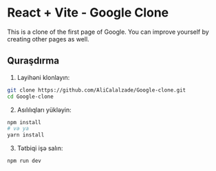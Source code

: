 # React + Vite - Google Clone

This is a clone of the first page of Google.
You can improve yourself by creating other pages as well.

## Quraşdırma

1. Layihəni klonlayın:
```bash
git clone https://github.com/AliCalalzade/Google-clone.git
cd Google-clone
```

2. Asılılıqları yükləyin:
```bash
npm install
# və ya
yarn install
```

3. Tətbiqi işə salın:
```bash
npm run dev
```
